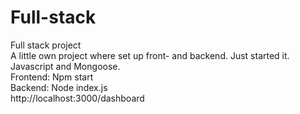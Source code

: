 # Full-stack
Full stack project\
A little own project where set up front- and backend. Just started it. Javascript and Mongoose.\
Frontend: Npm start\
Backend: Node index.js\
http://localhost:3000/dashboard
